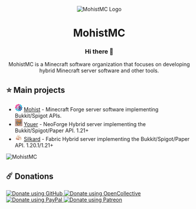 <p align="center">
  <img height="80px" src="https://avatars.githubusercontent.com/u/54493246" alt="MohistMC Logo" />
  <h1 align="center">MohistMC</h1>
</p>

<h3 align="center">Hi there 👋</h3>
<p align="center">MohistMC is a Minecraft software organization that focuses on developing hybrid Minecraft server software and other tools.</p>

## ⭐ Main projects
- <img src="/img/mohist.webp" width="20" />&nbsp;[Mohist](https://github.com/MohistMC/Mohist) - Minecraft Forge server software implementing Bukkit/Spigot APIs.
- <img src="/img/youer.webp" width="20" />&nbsp;[Youer](https://github.com/MohistMC/Youer) - NeoForge Hybrid server implementing the Bukkit/Spigot/Paper API. 1.21+
- <img src="/img/silkard.webp" width="20" />&nbsp;[Silkard](https://github.com/MohistMC/Silkard) - Fabric Hybrid server implementing the Bukkit/Spigot/Paper API. 1.20.1/1.21+

![MohistMC](https://count.kjchmc.cn/get/@:MohistMC?theme=minecraft)

## ☄️ Donations

<a href="https://github.com/sponsors/MohistMC">
  <img height="32px" alt="Donate using GitHub" src="https://img.shields.io/badge/github%20sponsors-30363D?style=for-the-badge&logo=GitHub-Sponsors" />
</a>
<a href="https://opencollective.com/mohist">
  <img height="32px" alt="Donate using OpenCollective" src="https://img.shields.io/badge/opencollective-30363D?style=for-the-badge&logo=OpenCollective" />
</a>
<a href="https://www.paypal.com/paypalme/Mgazul">
  <img height="32px" alt="Donate using PayPal" src="https://img.shields.io/badge/paypal-30363D?style=for-the-badge&logo=PayPal" />
</a>
<a href="https://www.patreon.com/c/mohistmc">
  <img height="32px" alt="Donate using Patreon" src="https://img.shields.io/badge/Patreon-30363D?style=for-the-badge&logo=Patreon" />
</a>